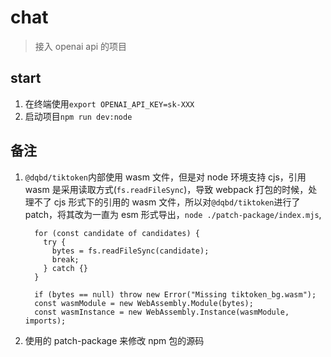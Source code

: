 # chat

> 接入 openai api 的项目

## start

1. 在终端使用`export OPENAI_API_KEY=sk-XXX`
2. 启动项目`npm run dev:node`

## 备注

1. `@dqbd/tiktoken`内部使用 wasm 文件，但是对 node 环境支持 cjs，引用 wasm 是采用读取方式(`fs.readFileSync`)，导致 webpack 打包的时候，处理不了 cjs 形式下的引用的 wasm 文件，所以对`@dqbd/tiktoken`进行了 patch，将其改为一直为 esm 形式导出，`node ./patch-package/index.mjs`,

   ```
     for (const candidate of candidates) {
       try {
         bytes = fs.readFileSync(candidate);
         break;
       } catch {}
     }

     if (bytes == null) throw new Error("Missing tiktoken_bg.wasm");
     const wasmModule = new WebAssembly.Module(bytes);
     const wasmInstance = new WebAssembly.Instance(wasmModule, imports);
   ```

2. 使用的 patch-package 来修改 npm 包的源码
